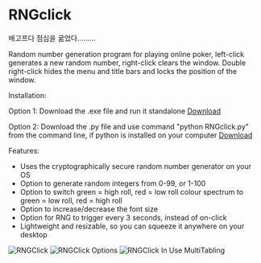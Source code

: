 # RNGclick
배고프다 점심을 굶었다.........


Random number generation program for playing online poker, left-click generates a new random number, right-click clears the window. Double right-click hides the menu and title bars and locks the position of the window.

Installation:

Option 1: Download the .exe file and run it standalone [Download](https://github.com/real-poker/RNGclick/raw/master/RNGclick.exe)

Option 2: Download the .py file and use command "python RNGclick.py" from the command line, if python is installed on your computer [Download](https://github.com/real-poker/RNGclick/archive/master.zip)

Features:
- Uses the cryptographically secure random number generator on your OS
- Option to generate random integers from 0-99, or 1-100
- Option to switch green = high roll, red = low roll colour spectrum to green = low roll, red = high roll
- Option to increase/decrease the font size
- Option for RNG to trigger every 3 seconds, instead of on-click
- Lightweight and resizable, so you can squeeze it anywhere on your desktop

![RNGClick](https://i.imgur.com/yYJDROw.png)
![RNGClick Options](https://i.imgur.com/JrLmhBq.png)
![RNGClick In Use MultiTabling](https://i.imgur.com/9BNPO7c.png)
